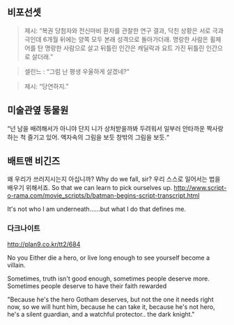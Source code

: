## 비포선셋

> 제시: “복권 당첨자와 전신마비 환자를 관찰한 연구 결과, 닥친 상황은 서로 극과 극인데 6개월 뒤에는 양쪽 모두 본래 성격으로 돌아가더래. 명랑한 사람은 휠체어를 탄 명랑한 사람으로 살고 뒤틀린 인간은 캐딜락과 요트 가진 뒤틀린 인간으로 살더래.”

> 셀린느 : “그럼 난 평생 우울하게 살겠네?”

> 제시: “당연하지.”

## 미술관옆 동물원

“넌 남을 배려해서가 아니야
단지 니가 상처받을까봐 두려워서
일부러 안타까운 짝사랑하는 척 즐기고 있어.
액자속의 그림을 보듯 창밖의 그림을 보듯.“

## 배트맨 비긴즈
왜 우리가 쓰러지시는지 아십니까?
Why do we fall, sir?
우리 스스로 일어서는 법을 배우기 위해서죠.
So that we can learn to pick ourselves up.
http://www.script-o-rama.com/movie_scripts/b/batman-begins-script-transcript.html

It's not who I am underneath......but what I do that defines me.

### 다크나이트

http://plan9.co.kr/tt2/684

No you Either die a hero, or live long enough to see yourself become a villain.

Sometimes, truth isn't good enough, sometimes people deserve more. Sometimes people deserve to have their faith rewarded

"Because he's the hero Gotham deserves, but not the one it needs right now,
so we will hunt him, because he can take it, because he's not hero, he's a silent guardian, and a watchful protector.. the dark knight."


